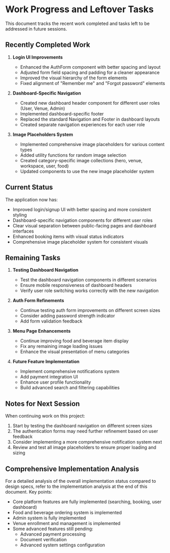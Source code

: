 # Work Progress and Leftover Tasks

This document tracks the recent work completed and tasks left to be addressed in future sessions.

## Recently Completed Work

1. **Login UI Improvements**
   - Enhanced the AuthForm component with better spacing and layout
   - Adjusted form field spacing and padding for a cleaner appearance
   - Improved the visual hierarchy of the form elements
   - Fixed alignment of "Remember me" and "Forgot password" elements

2. **Dashboard-Specific Navigation**
   - Created new dashboard header component for different user roles (User, Venue, Admin)
   - Implemented dashboard-specific footer
   - Replaced the standard Navigation and Footer in dashboard layouts
   - Created separate navigation experiences for each user role

3. **Image Placeholders System**
   - Implemented comprehensive image placeholders for various content types
   - Added utility functions for random image selection
   - Created category-specific image collections (hero, venue, workspace, user, food)
   - Updated components to use the new image placeholder system

## Current Status

The application now has:
- Improved login/signup UI with better spacing and more consistent styling
- Dashboard-specific navigation components for different user roles
- Clear visual separation between public-facing pages and dashboard interfaces
- Enhanced booking items with visual status indicators
- Comprehensive image placeholder system for consistent visuals

## Remaining Tasks

1. **Testing Dashboard Navigation**
   - Test the dashboard navigation components in different scenarios
   - Ensure mobile responsiveness of dashboard headers
   - Verify user role switching works correctly with the new navigation

2. **Auth Form Refinements**
   - Continue testing auth form improvements on different screen sizes
   - Consider adding password strength indicator
   - Add form validation feedback

3. **Menu Page Enhancements**
   - Continue improving food and beverage item display
   - Fix any remaining image loading issues
   - Enhance the visual presentation of menu categories

4. **Future Feature Implementation**
   - Implement comprehensive notifications system
   - Add payment integration UI
   - Enhance user profile functionality
   - Build advanced search and filtering capabilities

## Notes for Next Session

When continuing work on this project:

1. Start by testing the dashboard navigation on different screen sizes
2. The authentication forms may need further refinement based on user feedback
3. Consider implementing a more comprehensive notification system next
4. Review and test all image placeholders to ensure proper loading and sizing

## Comprehensive Implementation Analysis

For a detailed analysis of the overall implementation status compared to design specs, refer to the implementation analysis at the end of this document. Key points:

- Core platform features are fully implemented (searching, booking, user dashboard)
- Food and beverage ordering system is implemented
- Admin system is fully implemented
- Venue enrollment and management is implemented
- Some advanced features still pending:
  - Advanced payment processing
  - Document verification
  - Advanced system settings configuration